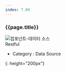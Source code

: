 ```yaml
---
index: 7.04
---
```

### {{page.title}}

![컴포넌트-데이터 소스][data-source-04]  
Restful


- Category : Data Source

[data-source-04]: {{site.baseurl}}/assets/components/data-source-04.png
{: height="200px"}
